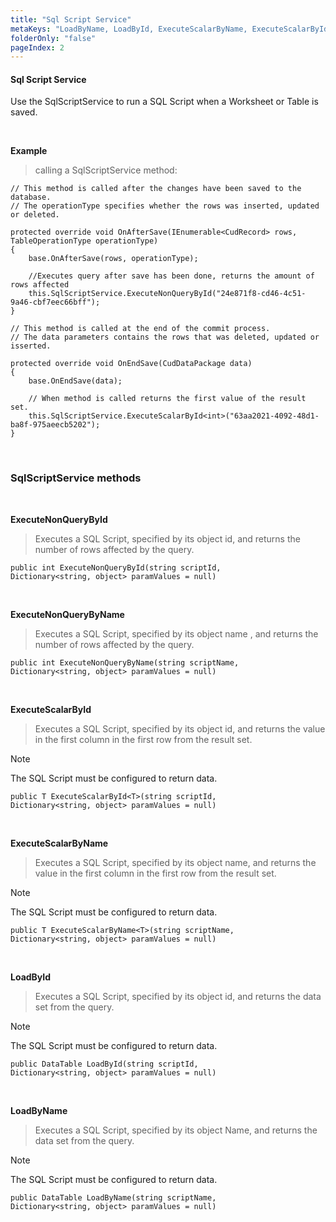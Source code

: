 ```yaml
---
title: "Sql Script Service"
metaKeys: "LoadByName, LoadById, ExecuteScalarByName, ExecuteScalarById, ExecuteNonQueryByName, ExecuteNonQueryById, calling a SqlScriptService method, Worksheet base class APIs "
folderOnly: "false"
pageIndex: 2
---
```


#### Sql Script Service

Use the SqlScriptService to run a SQL Script when a Worksheet or Table is saved.

<br/>

**Example** 

>calling a SqlScriptService method:



    // This method is called after the changes have been saved to the database.
    // The operationType specifies whether the rows was inserted, updated or deleted.

    protected override void OnAfterSave(IEnumerable<CudRecord> rows, TableOperationType operationType)
    {   
        base.OnAfterSave(rows, operationType);

        //Executes query after save has been done, returns the amount of rows affected
        this.SqlScriptService.ExecuteNonQueryById("24e871f8-cd46-4c51-9a46-cbf7eec66bff");
    }

    // This method is called at the end of the commit process.
    // The data parameters contains the rows that was deleted, updated or isserted.

    protected override void OnEndSave(CudDataPackage data)
    {
        base.OnEndSave(data);

        // When method is called returns the first value of the result set.
        this.SqlScriptService.ExecuteScalarById<int>("63aa2021-4092-48d1-ba8f-975aeecb5202");
    }


<br/>

### SqlScriptService methods
<br/>

**ExecuteNonQueryById**

> Executes a SQL Script, specified by its object id, and returns the number of rows affected by the query.
>
    public int ExecuteNonQueryById(string scriptId, 
    Dictionary<string, object> paramValues = null)

<br/>

**ExecuteNonQueryByName**

> Executes a SQL Script, specified by its object name , and returns the number of rows affected by the query.
>
    public int ExecuteNonQueryByName(string scriptName, 
    Dictionary<string, object> paramValues = null)

<br/>

**ExecuteScalarById**

> Executes a SQL Script, specified by its object id, and returns the value in the first column in the first row from the result set. 

 
> [!NOTE]
> The SQL Script must be configured to return data.



    public T ExecuteScalarById<T>(string scriptId, 
    Dictionary<string, object> paramValues = null)

<br/>

**ExecuteScalarByName**

> Executes a SQL Script, specified by its object name, and returns the value in the first column in the first row from the result set. 
 
> [!NOTE]
> The SQL Script must be configured to return data.


    public T ExecuteScalarByName<T>(string scriptName, 
    Dictionary<string, object> paramValues = null)

<br/>

**LoadById**

> Executes a SQL Script, specified by its object id, and returns the data set from the query. 
 
> [!NOTE]
> The SQL Script must be configured to return data.
>
    public DataTable LoadById(string scriptId, 
    Dictionary<string, object> paramValues = null)

<br/>

**LoadByName**

> Executes a SQL Script, specified by its object Name, and returns the data set from the query. 
 
> [!NOTE]
> The SQL Script must be configured to return data.


    public DataTable LoadByName(string scriptName, 
    Dictionary<string, object> paramValues = null)
